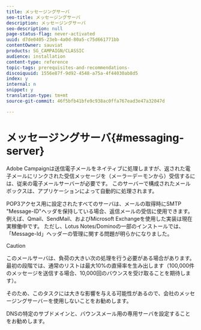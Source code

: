 ```yaml
---
title: メッセージングサーバ
seo-title: メッセージングサーバ
description: メッセージングサーバ
seo-description: null
page-status-flag: never-activated
uuid: d7de0405-23eb-4a0d-80a5-c75d661771bb
contentOwner: sauviat
products: SG_CAMPAIGN/CLASSIC
audience: installation
content-type: reference
topic-tags: prerequisites-and-recommendations-
discoiquuid: 1556e87f-9d92-4548-a75a-4f44030ab8d5
index: y
internal: n
snippet: y
translation-type: tm+mt
source-git-commit: 46f5bfb41bfe9c938ac0ffa767ead3e47a32047d

---
```



# メッセージングサーバ{#messaging-server}

Adobe Campaignは送信電子メールをネイティブに処理しますが、返された電子メールにリンクされた受信メッセージを（メーラーデーモンから）受信するには、従来の電子メールサーバーが必要です。 このサーバーで構成されたメールボックスは、アプリケーションによって自動的に処理されます。

POP3アクセス用に設定されたすべてのサーバは、メールの取得時にSMTP &quot;Message-ID&quot;ヘッダを保持している場合、返信メールの受信に使用できます。 例えば、Qmail、SendMail、およびMicrosoft Exchangeを使用した実装は現在実稼働中です。 ただし、Lotus Notes/Dominoの一部のインストールでは、「Message-Id」ヘッダーの管理に関する問題が明らかになりました。

>[!CAUTION]
>
>このメールサーバは、負荷の大きい次の処理を行う必要がある場合があります。最初の段階では、通常のリストは最大10%の直帰率を生み出します（100,000件のメッセージを送信する場合、10,000回のバウンスを受け取ることを期待します）。
>
>そのため、このタスクには大きな影響を与える可能性があるので、会社のメッセージングサーバーを使用しないことをお勧めします。
>
>DNSの特定のサブドメインと、バウンスメール用の専用サーバを設定することをお勧めします。
